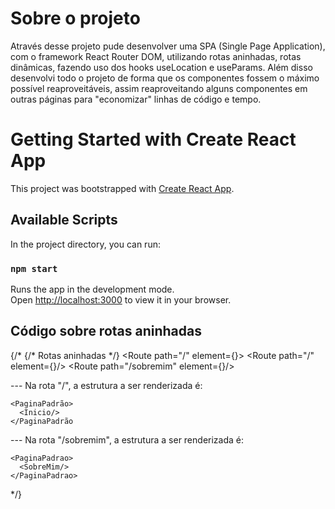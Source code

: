 # Sobre o projeto

Através desse projeto pude desenvolver uma SPA (Single Page Application), com o framework React Router DOM, utilizando rotas aninhadas, rotas dinâmicas, fazendo uso dos hooks useLocation e useParams. Além disso desenvolvi todo o projeto de forma que os componentes fossem o máximo possível reaproveitáveis, assim reaproveitando alguns componentes em outras páginas para "economizar" linhas de código e tempo.

# Getting Started with Create React App

This project was bootstrapped with [Create React App](https://github.com/facebook/create-react-app).

## Available Scripts

In the project directory, you can run:

### `npm start`

Runs the app in the development mode.\
Open [http://localhost:3000](http://localhost:3000) to view it in your browser.

## Código sobre rotas aninhadas
{/*
  {/* Rotas aninhadas */}
  <Route path="/" element={<PaginaPadrao/>}>
    <Route path="/" element={<Inicio/>}/>
    <Route path="/sobremim" element={<SobreMim/>}/>
  </Route>

  --- Na rota "/", a estrutura a ser renderizada é:
  
    <PaginaPadrão>
      <Inicio/>
    </PaginaPadrão
  --- Na rota "/sobremim", a estrutura a ser renderizada é:
  
    <PaginaPadrao>
      <SobreMim/>
    </PaginaPadrao>
*/}

